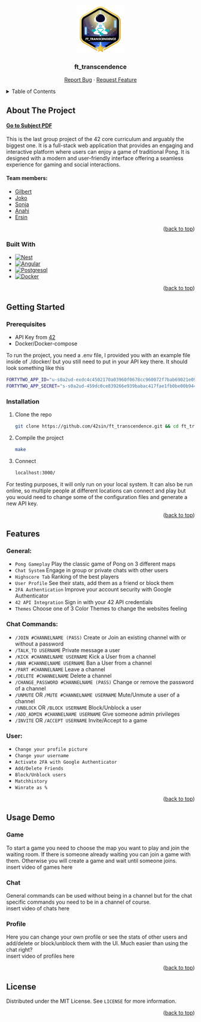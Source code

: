 <!-- Improved compatibility of back to top link: See: https://github.com/othneildrew/Best-README-Template/pull/73 -->
<a name="readme-top"></a>

<!-- PROJECT LOGO -->
<br />
<div align="center">
  <a href="https://github.com/42sin/ft_transcendence">
    <img src="readme_images/logo.png" alt="Logo" width="128" height="128">
  </a>

<h3 align="center">ft_transcendence</h3>
<p align="center">
    <a href="https://github.com/42sin/ft_transcendence/issues">Report Bug</a>
    ·
    <a href="https://github.com/42sin/ft_transcendence/issues">Request Feature</a>
  </p>
</div>


<!-- TABLE OF CONTENTS -->
<details>
  <summary>Table of Contents</summary>
  <ol>
    <li>
      <a href="#about-the-project">About The Project</a>
	  <ul>
	  	<li><a href="#built-with">Built with</a></li>
	  </ul>
    </li>
    <li>
      <a href="#getting-started">Getting Started</a>
      <ul>
        <li><a href="#prerequisites">Prerequisites</a></li>
        <li><a href="#installation">Installation</a></li>
      </ul>
    </li>
    <li>
	<a href="#features">Features</a>
	<ul>
	    <li><a href="#general">General</a></li>
	    <li><a href="#chat-commands">Chat Commands</a></li>
	    <li><a href="#user">User</a></li>
	</ul>
    </li>
    <li>
	<a href="#usage-demo">Usage Demo</a>
	<ul>
	    <li><a href="#game">Game</a></li>
	    <li><a href="#chat">Chat</a></li>
	    <li><a href="#profile">Profile</a></li>
	</ul>
    </li>
    <li><a href="#license">License</a></li>
  </ol>
</details>



<!-- ABOUT THE PROJECT -->
## About The Project

#### [Go to Subject PDF]

This is the last group project of the 42 core curriculum and arguably the biggest one. It is a full-stack web application that provides an engaging and interactive platform where users can enjoy a game of traditional Pong. It is designed with a modern and user-friendly interface offering a seamless experience for gaming and social interactions.
<br>
#### Team members:
- [Gilbert]
- [Joko]
- [Sonja]
- [Anahi]
- [Ersin]

<p align="right">(<a href="#readme-top">back to top</a>)</p>

### Built With

* [![Nest][Nest.js]][Nest-url]
* [![Angular][Angular.io]][Angular-url]
* [![Postgresql][Postgresql]][Postgresql-url]
* [![Docker][Docker]][Docker-url]

<p align="right">(<a href="#readme-top">back to top</a>)</p>

<!-- GETTING STARTED -->
## Getting Started

### Prerequisites

- API Key from [42]
- Docker/Docker-compose

To run the project, you need a .env file, I provided you with an example file inside of ./docker/ but you still need to put in your API key there. It should look something like this
   ```sh
   FORTYTWO_APP_ID="u-s0a2ud-exdc4c4502170a03960f0678cc960072f7bab69021e09b10a9b80adfde43a5150"
   FORTYTWO_APP_SECRET="s-s0a2ud-459dc0ce839266e939babac417fae1fb0be00b9443029c849693534e67394032"
   ```

### Installation

1. Clone the repo
   ```sh
   git clone https://github.com/42sin/ft_transcendence.git && cd ft_transcendence
   ```
2. Compile the project
   ```sh
   make
   ```
3. Connect
   ```sh
   localhost:3000/
   ```
For testing purposes, it will only run on your local system. It can also be run online, so multiple people at different locations can connect and play but you would need to change some of the configuration files and generate a new API key.

<p align="right">(<a href="#readme-top">back to top</a>)</p>

<!-- Features -->
## Features

### General:
<ul>
  <li><code>Pong Gameplay</code> Play the classic game of Pong on 3 different maps</li>
  <li><code>Chat System</code> Engage in group or private chats with other users</li>
  <li><code>Highscore Tab</code> Ranking of the best players</li>
  <li><code>User Profile</code> See their stats, add them as a friend or block them</li>
  <li><code>2FA Authentication</code> Improve your account security with Google Authenticator</li>
  <li><code>42 API Integration</code> Sign in with your 42 API credentials</li>
  <li><code>Themes</code> Choose one of 3 Color Themes to change the websites feeling</li>
</ul>

### Chat Commands:
<ul>
  <li><code>/JOIN #CHANNELNAME (PASS)</code> Create or Join an existing channel with or without a password</li>
  <li><code>/TALK_TO USERNAME</code> Private message a user</li>
  <li><code>/KICK #CHANNELNAME USERNAME</code> Kick a User from a channel</li>
  <li><code>/BAN #CHANNELNAME USERNAME</code> Ban a User from a channel</li>
  <li><code>/PART #CHANNELNAME</code> Leave a channel</li>
  <li><code>/DELETE #CHANNELNAME</code> Delete a channel</li>
  <li><code>/CHANGE_PASSWORD #CHANNELNAME (PASS)</code> Change or remove the password of a channel</li>
  <li><code>/UNMUTE</code> OR <code>/MUTE #CHANNELNAME USERNAME</code> Mute/Unmute a user of a channel</li>
  <li><code>/UNBLOCK</code> OR <code>/BLOCK USERNAME</code> Block/Unblock a user</li>
  <li><code>/ADD_ADMIN #CHANNELNAME USERNAME</code> Give someone admin privileges</li>
  <li><code>/INVITE</code> OR <code>/ACCEPT USERNAME</code> Invite/Accept to a game</li>
</ul>

### User:
<ul>
  <li><code>Change your profile picture</code></li>
  <li><code>Change your username</code></li>
  <li><code>Activate 2FA with Google Authenticator</code></li>
  <li><code>Add/Delete Friends</code></li>
  <li><code>Block/Unblock users</code></li>
  <li><code>Matchhistory</code></li>
  <li><code>Winrate as %</code></li>
</ul>

<p align="right">(<a href="#readme-top">back to top</a>)</p>

<!-- USAGE EXAMPLES -->
## Usage Demo

### Game
To start a game you need to choose the map you want to play and join the waiting room. If there is someone already waiting you can join a game with them. Otherwise you will create a game and wait until someone joins.
<br>
insert video of games here
<br>

### Chat
General commands can be used without being in a channel but for the chat specific commands you need to be in a channel of course.
<br>
insert video of chats here
<br>

### Profile
Here you can change your own profile or see the stats of other users and add/delete or block/unblock them with the UI. Much easier than using the chat right?
<br>
insert video of profiles here
<br>

<p align="right">(<a href="#readme-top">back to top</a>)</p>

<!-- LICENSE -->
## License

Distributed under the MIT License. See `LICENSE` for more information.

<p align="right">(<a href="#readme-top">back to top</a>)</p>

<!-- MARKDOWN LINKS & IMAGES -->
[Ersin]: https://github.com/42sin
[Gilbert]: https://github.com/atchoglogilbert
[Joko]: https://github.com/jpfuhl
[Sonja]: https://github.com/SRein91
[Anahi]: https://github.com/arendone
[issues-url]: https://github.com/42sin/ft_transcendence/issues
[license-url]: https://github.com/42sin/ft_transcendence/blob/master/LICENSE.txt
[Go to Subject PDF]: readme_images/en.transc_subject.pdf
[42]: https://profile.intra.42.fr/oauth/applications
[Nest.js]: https://img.shields.io/badge/-NestJs-ea2845?style=for-the-badge&logo=nestjs&logoColor=white
[Nest-url]: https://nestjs.com/
[Docker]: https://img.shields.io/badge/docker-%230db7ed.svg?style=for-the-badge&logo=docker&logoColor=white
[Docker-url]: https://docker.com/
[Postgresql]: https://img.shields.io/badge/postgresql-4169e1?style=for-the-badge&logo=postgresql&logoColor=white
[Postgresql-url]: https://postgresql.org/
[Angular.io]: https://img.shields.io/badge/Angular-DD0031?style=for-the-badge&logo=angular&logoColor=white
[Angular-url]: https://angular.io/
